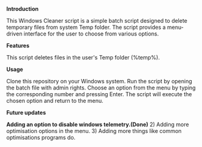 **Introduction**

This Windows Cleaner script is a simple batch script designed to delete temporary files from  system Temp folder. The script provides a menu-driven interface for the user to choose from various options.

**Features**

This script deletes files in the user's Temp folder (%temp%).

**Usage**

Clone this repository on your Windows system.
Run the script by opening the batch file with admin rights.
Choose an option from the menu by typing the corresponding number and pressing Enter.
The script will execute the chosen option and return to the menu.

**Future updates**

**Adding an option to disable windows telemetry.(Done)**
2) Adding more optimisation options in the menu.
3) Adding more things like common optimisations programs do.
